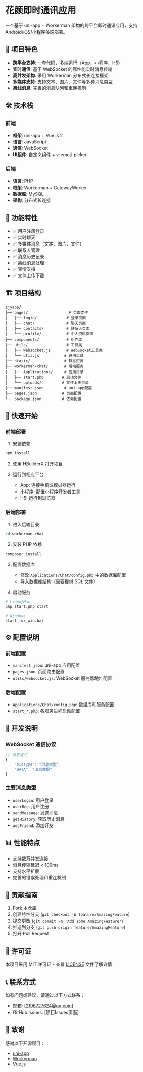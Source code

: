 # 花颜即时通讯应用

一个基于 uni-app + Workerman 架构的跨平台即时通讯应用，支持 Android/iOS/小程序多端部署。

## 🚀 项目特色

- **跨平台支持**: 一套代码，多端运行（App、小程序、H5）
- **实时通信**: 基于 WebSocket 的高性能实时消息传输
- **高并发架构**: 采用 Workerman 分布式长连接框架
- **多媒体支持**: 支持文本、图片、文件等多种消息类型
- **离线消息**: 完善的消息队列和重连机制

## 🛠️ 技术栈

### 前端
- **框架**: uni-app + Vue.js 2
- **语言**: JavaScript
- **通信**: WebSocket
- **UI组件**: 自定义组件 + v-emoji-picker

### 后端
- **语言**: PHP
- **框架**: Workerman + GatewayWorker
- **数据库**: MySQL
- **架构**: 分布式长连接

## 📱 功能特性

- ✅ 用户注册登录
- ✅ 实时聊天
- ✅ 多媒体消息（文本、图片、文件）
- ✅ 联系人管理
- ✅ 消息历史记录
- ✅ 离线消息处理
- ✅ 表情支持
- ✅ 文件上传下载

## 🏗️ 项目结构

```
zjyapp/
├── pages/                  # 页面文件
│   ├── login/             # 登录页面
│   ├── chat/              # 聊天页面
│   ├── contacts/          # 联系人页面
│   └── profile/           # 个人资料页面
├── components/            # 组件库
├── utils/                 # 工具类
│   ├── websocket.js       # WebSocket工具类
│   └── util.js           # 通用工具
├── static/               # 静态资源
├── workerman-chat/       # 后端服务
│   ├── Applications/     # 应用目录
│   ├── start.php        # 启动文件
│   └── uploads/         # 文件上传目录
├── manifest.json         # uni-app配置
├── pages.json           # 页面配置
└── package.json         # 依赖配置
```

## 🚀 快速开始

### 前端部署

1. 安装依赖
```bash
npm install
```

2. 使用 HBuilderX 打开项目

3. 运行到相应平台
   - App: 连接手机或模拟器运行
   - 小程序: 配置小程序开发者工具
   - H5: 运行到浏览器

### 后端部署

1. 进入后端目录
```bash
cd workerman-chat
```

2. 安装 PHP 依赖
```bash
composer install
```

3. 配置数据库
   - 修改 `Applications/Chat/config.php` 中的数据库配置
   - 导入数据库结构（需要提供 SQL 文件）

4. 启动服务
```bash
# Linux/Mac
php start.php start

# Windows
start_for_win.bat
```

## ⚙️ 配置说明

### 前端配置
- `manifest.json`: uni-app 应用配置
- `pages.json`: 页面路由配置
- `utils/websocket.js`: WebSocket 服务器地址配置

### 后端配置
- `Applications/Chat/config.php`: 数据库和服务配置
- `start_*.php`: 各服务进程启动配置

## 🔧 开发说明

### WebSocket 通信协议
```javascript
// 消息格式
{
    "biztype": "消息类型",
    "DATA": "消息数据"
}
```

### 主要消息类型
- `userLogin`: 用户登录
- `userReg`: 用户注册
- `sendMessage`: 发送消息
- `getHistory`: 获取历史消息
- `addFriend`: 添加好友

## 📊 性能特点

- 支持数万并发连接
- 消息传输延迟 < 100ms
- 支持水平扩展
- 完善的错误处理和重连机制

## 🤝 贡献指南

1. Fork 本仓库
2. 创建特性分支 (`git checkout -b feature/AmazingFeature`)
3. 提交更改 (`git commit -m 'Add some AmazingFeature'`)
4. 推送到分支 (`git push origin feature/AmazingFeature`)
5. 打开 Pull Request

## 📄 许可证

本项目采用 MIT 许可证 - 查看 [LICENSE](LICENSE) 文件了解详情

## 📞 联系方式

如有问题或建议，请通过以下方式联系：

- 邮箱: [2196727624@qq.com]
- GitHub Issues: [项目Issues页面]

## 🙏 致谢

感谢以下开源项目：
- [uni-app](https://uniapp.dcloud.io/)
- [Workerman](https://www.workerman.net/)
- [Vue.js](https://vuejs.org/)
